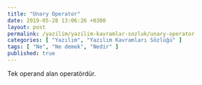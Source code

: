 ```yaml
---
title: "Unary Operator"
date: 2019-05-28 13:06:26 +0300
layout: post
permalink: /yazilim/yazilim-kavramlar-sozluk/unary-operator
categories: [ "Yazılım", "Yazılım Kavramları Sözlüğü" ]
tags: [ "Ne", "Ne demek", "Nedir" ]
published: true
---
```


Tek operand alan operatördür.